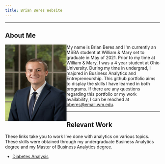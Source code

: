 ```yaml
---
title: Brian Beres Website
---
```

---
About Me 
---

<img align="left" width=200px height=250px src="HeadshotSmall.jpg"> My name is Brian Beres and I'm currently an MSBA student at William & Mary set to graduate in May of 2021. Prior to my time at William & Mary, I was a 4 year student at Ohio University. During my time in undergrad, I majored in Business Analytics and Entrepreneurship. This github portfolio aims to display the skills I have learned in both programs. If there are any questions regarding this portfolio or my work availability, I can be reached at bberes@email.wm.edu.







---
Relevant Work
---

These links take you to work I've done with analytics on various topics. These skills were obtained through my undergraduate Business Analytics degree and my Master of Business Analytics degree.

- [Diabetes Analysis](/DiabetesModels/index.html)
